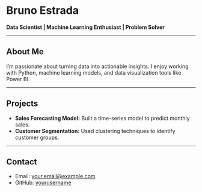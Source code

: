 # Bruno Estrada

**Data Scientist | Machine Learning Enthusiast | Problem Solver**

---

## About Me

I’m passionate about turning data into actionable insights. I enjoy working with Python, machine learning models, and data visualization tools like Power BI.

---

## Projects

- **Sales Forecasting Model:** Built a time-series model to predict monthly sales.
- **Customer Segmentation:** Used clustering techniques to identify customer groups.

---

## Contact

- Email: your.email@example.com  
- GitHub: [yourusername](https://github.com/yourusername)

